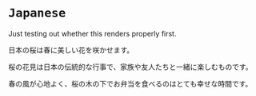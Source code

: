 # `Japanese`

Just testing out whether this renders properly first.

日本の桜は春に美しい花を咲かせます。  

桜の花見は日本の伝統的な行事で、家族や友人たちと一緒に楽しむものです。  

春の風が心地よく、桜の木の下でお弁当を食べるのはとても幸せな時間です。  